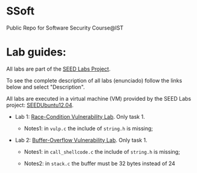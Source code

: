 # SSoft
Public Repo for Software Security Course@IST


# Lab guides:

All labs are part of the [SEED Labs Project](http://www.cis.syr.edu/~wedu/seed/). 

To see the complete description of all labs (enunciado) follow the links below and select "Description". 

All labs are executed in a virtual machine (VM) provided by the SEED Labs project: [SEEDUbuntu12.04](http://www.cis.syr.edu/~wedu/seed/lab_env.html).

* Lab 1: [Race-Condition Vulnerability Lab](http://www.cis.syr.edu/~wedu/seed/Labs_12.04/Software/Race_Condition/). 
Only task 1.

	- Notes1: in `vulp.c` the include of `string.h` is missing; 

* Lab 2: [Buffer-Overflow Vulnerability Lab](http://www.cis.syr.edu/~wedu/seed/Labs_12.04/Software/Buffer_Overflow/).
Only task 1.

	- Notes1: in `call_shellcode.c` the include of `string.h` is missing; 

	- Notes2: in `stack.c` the buffer must be 32 bytes instead of 24
